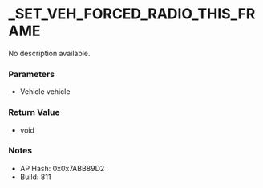 # _SET_VEH_FORCED_RADIO_THIS_FRAME

No description available.

### Parameters
* Vehicle vehicle

### Return Value
* void

### Notes
* AP Hash: 0x0x7ABB89D2
* Build: 811

